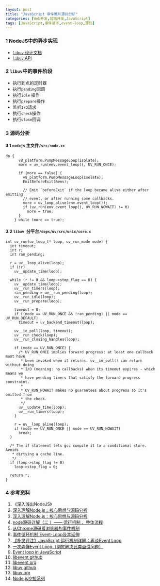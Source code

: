 ```yaml
---
layout: post
title: "JavaScript 事件循环源码分析"
categories: [Web开发,前端开发,JavaScript]
tags: [JavaScript,事件循环,event-loop,源码]
---
```




### 1 NodeJS中的异步实现

+ [`libuv` 设计文档](http://docs.libuv.org/en/v1.x/design.html)
+ [`libuv` API](http://docs.libuv.org/en/v1.x/api.html)



### 2 `libuv`中的事件阶段

+ 执行到点的定时器
+ 执行`pending`回调
+ 执行`idle` 操作
+ 执行`prepare`操作
+ 监听`I/O`请求
+ 执行`check`操作
+ 执行`close`回调




### 3 源码分析

#### 3.1 `nodejs` 主文件`/src/node.cc`

```
do {
      v8_platform.PumpMessageLoop(isolate);
      more = uv_run(env.event_loop(), UV_RUN_ONCE);

      if (more == false) {
        v8_platform.PumpMessageLoop(isolate);
        EmitBeforeExit(&env);

        // Emit `beforeExit` if the loop became alive either after emitting
        // event, or after running some callbacks.
        more = uv_loop_alive(env.event_loop());
        if (uv_run(env.event_loop(), UV_RUN_NOWAIT) != 0)
          more = true;
      }
    } while (more == true);
```



#### 3.2 `libuv `分平台`/deps/uv/src/unix/core.c`

```
int uv_run(uv_loop_t* loop, uv_run_mode mode) {
  int timeout;
  int r;
  int ran_pending;

  r = uv__loop_alive(loop);
  if (!r)
    uv__update_time(loop);

  while (r != 0 && loop->stop_flag == 0) {
    uv__update_time(loop);
    uv__run_timers(loop);
    ran_pending = uv__run_pending(loop);
    uv__run_idle(loop);
    uv__run_prepare(loop);

    timeout = 0;
    if ((mode == UV_RUN_ONCE && !ran_pending) || mode == UV_RUN_DEFAULT)
      timeout = uv_backend_timeout(loop);

    uv__io_poll(loop, timeout);
    uv__run_check(loop);
    uv__run_closing_handles(loop);

    if (mode == UV_RUN_ONCE) {
      /* UV_RUN_ONCE implies forward progress: at least one callback must have
       * been invoked when it returns. uv__io_poll() can return without doing
       * I/O (meaning: no callbacks) when its timeout expires - which means we
       * have pending timers that satisfy the forward progress constraint.
       *
       * UV_RUN_NOWAIT makes no guarantees about progress so it's omitted from
       * the check.
       */
      uv__update_time(loop);
      uv__run_timers(loop);
    }

    r = uv__loop_alive(loop);
    if (mode == UV_RUN_ONCE || mode == UV_RUN_NOWAIT)
      break;
  }

  /* The if statement lets gcc compile it to a conditional store. Avoids
   * dirtying a cache line.
   */
  if (loop->stop_flag != 0)
    loop->stop_flag = 0;

  return r;
}
```





### 4 参考资料

1.  《深入浅出NodeJS》
2.  [深入理解Node.js：核心思想与源码分析](https://github.com/yjhjstz/deep-into-node)
3.  [深入理解Node.js：核心思想与源码分析](https://yjhjstz.gitbooks.io/deep-into-node/)
4.  [node源码详解（二 ）—— 运行机制 、整体流程](https://cnodejs.org/topic/56e3be21f5d830306e2f0fd3)
5.  [从Chrome源码看浏览器的事件机制](https://zhuanlan.zhihu.com/p/25095179?refer=dreawer)
6.  [事件循环机制 Event-Loop及其延伸](https://github.com/amandakelake/blog/issues/26)
7.  [【朴灵评注】JavaScript 运行机制详解：再谈Event Loop](https://blog.csdn.net/lin_credible/article/details/40143961)
8.  [一次弄懂Event Loop（彻底解决此类面试问题）](https://juejin.im/post/5c3d8956e51d4511dc72c200?utm_source=gold_browser_extension)
9.  [Event loop in JavaScript](https://acemood.github.io/2016/02/01/event-loop-in-javascript/)
10.  [libevent github](https://github.com/libevent/libevent)
11.  [libevent org](http://libevent.org/)
12.  [libuv github](https://github.com/libuv/libuv)
13.  [libuv org](http://libuv.org/)
14.  [Node.js挖掘系列](https://cnodejs.org/topic/5594ada26ba28efa30a604e2)

